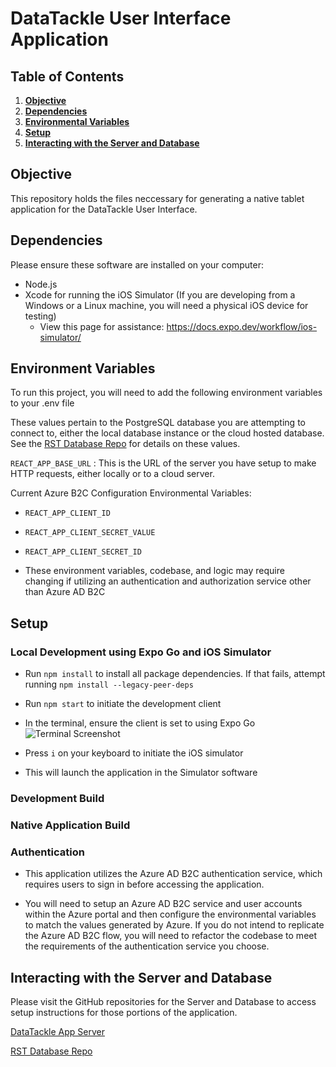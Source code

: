 # DataTackle User Interface Application

## Table of Contents

1.  **[Objective](#objective)**
2.  **[Dependencies](#dependencies)**
3.  **[Environmental Variables](#environment-variables)**
4.  **[Setup](#setup)**
5.  **[Interacting with the Server and Database](#interacting-with-the-server-and-database)**

## Objective
This repository holds the files neccessary for generating a native tablet application for the DataTackle User Interface.

## Dependencies

Please ensure these software are installed on your computer:

- Node.js
- Xcode for running the iOS Simulator (If you are developing from a Windows or a Linux machine, you will need a physical iOS device for testing)
	- View this page for assistance: https://docs.expo.dev/workflow/ios-simulator/

## Environment Variables

To run this project, you will need to add the following environment variables to your .env file

These values pertain to the PostgreSQL database you are attempting to connect to, either the local database instance or the cloud hosted database. See the [RST Database Repo](https://github.com/SRJPE/rst-database) for details on these values.

`REACT_APP_BASE_URL`  : This is the URL of the server you have setup to make HTTP requests, either locally or to a cloud server.

Current Azure B2C Configuration Environmental Variables:
- `REACT_APP_CLIENT_ID`

- `REACT_APP_CLIENT_SECRET_VALUE`

- `REACT_APP_CLIENT_SECRET_ID`

- These environment variables, codebase, and logic may require changing if utilizing an authentication and authorization service other than Azure AD B2C

## Setup

### Local Development using Expo Go and iOS Simulator
- Run `npm install` to install all package dependencies. If that fails, attempt running `npm install --legacy-peer-deps`
- Run `npm start` to initiate the development client
- In the terminal, ensure the client is set to using Expo Go
![Terminal Screenshot](https://rstmarkdownimages.blob.core.windows.net/markdown-images/Screenshot%202024-07-03%20at%209.08.16%20AM.png)

- Press `i` on your keyboard to initiate the iOS simulator
- This will launch the application in the Simulator software

### Development Build

### Native Application Build

### Authentication
- This application utilizes the Azure AD B2C authentication service, which requires users to sign in before accessing the application.

- You will need to setup an Azure AD B2C service and user accounts within the Azure portal and then configure the environmental variables to match the values generated by Azure. If you do not intend to replicate the Azure AD B2C flow, you will need to refactor the codebase to meet the requirements of the authentication service you choose.

## Interacting with the Server and Database
Please visit the GitHub repositories for the Server and Database to access setup instructions for those portions of the application.

[DataTackle App Server](https://github.com/SRJPE/jpe-app-server)

[RST Database Repo](https://github.com/SRJPE/rst-database)
